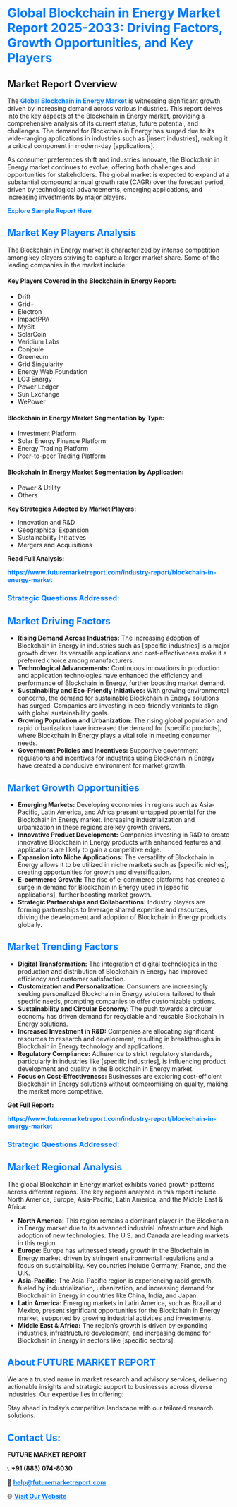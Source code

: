 <h1 style="color: #007BFF;">Global Blockchain in Energy Market Report 2025-2033: Driving Factors, Growth Opportunities, and Key Players</h1>

<section id="overview">
<h2>Market Report Overview</h2>
<p>The <a href="https://www.futuremarketreport.com/industry-report/blockchain-in-energy-market" style="color: #007BFF; text-decoration: none;"><strong>Global Blockchain in Energy Market</strong></a> is witnessing significant growth, driven by increasing demand across various industries. This report delves into the key aspects of the Blockchain in Energy market, providing a comprehensive analysis of its current status, future potential, and challenges. The demand for Blockchain in Energy has surged due to its wide-ranging applications in industries such as [insert industries], making it a critical component in modern-day [applications].</p>
<p>As consumer preferences shift and industries innovate, the Blockchain in Energy market continues to evolve, offering both challenges and opportunities for stakeholders. The global market is expected to expand at a substantial compound annual growth rate (CAGR) over the forecast period, driven by technological advancements, emerging applications, and increasing investments by major players.</p>
</section>

<section id="overview">
<p><a href="https://www.futuremarketreport.com/request-sample/reportId=46997" style="color: #007BFF; text-decoration: none;"><strong>Explore Sample Report Here</strong></a></p>
</section>

<section id="key-players">
<h2 style="color: #007BFF;">Market Key Players Analysis</h2>
<p>The Blockchain in Energy market is characterized by intense competition among key players striving to capture a larger market share. Some of the leading companies in the market include:</p>
<h4>Key Players Covered in the Blockchain in Energy Report:</h4>
<ul><li>Drift</li><li>Grid+</li><li>Electron</li><li>ImpactPPA</li><li>MyBit</li><li>SolarCoin</li><li>Veridium Labs</li><li>Conjoule</li><li>Greeneum</li><li>Grid Singularity</li><li>Energy Web Foundation</li><li>LO3 Energy</li><li>Power Ledger</li><li>Sun Exchange</li><li>WePower</li></ul>
<h4>Blockchain in Energy Market Segmentation by Type:</h4>
<ul><li>Investment Platform</li><li>Solar Energy Finance Platform</li><li>Energy Trading Platform</li><li>Peer-to-peer Trading Platform</li></ul>

<h4>Blockchain in Energy Market Segmentation by Application:</h4>
<ul><li>Power &amp; Utility</li><li>Others</li></ul>
<p><strong>Key Strategies Adopted by Market Players:</strong></p>
<ul>
<li>Innovation and R&D</li>
<li>Geographical Expansion</li>
<li>Sustainability Initiatives</li>
<li>Mergers and Acquisitions</li>
</ul>
</section>

<section>
<p><strong>Read Full Analysis: </strong></p><a href="https://www.futuremarketreport.com/industry-report/blockchain-in-energy-market" style="color: #007BFF; text-decoration: none;"><strong>https://www.futuremarketreport.com/industry-report/blockchain-in-energy-market</strong></a>
<h3 style="color: #007BFF;">Strategic Questions Addressed:</h3>
</section>

<section id="driving-factors">
<h2 style="color: #007BFF;">Market Driving Factors</h2>
<ul>
<li><strong>Rising Demand Across Industries:</strong> The increasing adoption of Blockchain in Energy in industries such as [specific industries] is a major growth driver. Its versatile applications and cost-effectiveness make it a preferred choice among manufacturers.</li>
<li><strong>Technological Advancements:</strong> Continuous innovations in production and application technologies have enhanced the efficiency and performance of Blockchain in Energy, further boosting market demand.</li>
<li><strong>Sustainability and Eco-Friendly Initiatives:</strong> With growing environmental concerns, the demand for sustainable Blockchain in Energy solutions has surged. Companies are investing in eco-friendly variants to align with global sustainability goals.</li>
<li><strong>Growing Population and Urbanization:</strong> The rising global population and rapid urbanization have increased the demand for [specific products], where Blockchain in Energy plays a vital role in meeting consumer needs.</li>
<li><strong>Government Policies and Incentives:</strong> Supportive government regulations and incentives for industries using Blockchain in Energy have created a conducive environment for market growth.</li>
</ul>
</section>

<section id="growth-opportunities">
<h2 style="color: #007BFF;">Market Growth Opportunities</h2>
<ul>
<li><strong>Emerging Markets:</strong> Developing economies in regions such as Asia-Pacific, Latin America, and Africa present untapped potential for the Blockchain in Energy market. Increasing industrialization and urbanization in these regions are key growth drivers.</li>
<li><strong>Innovative Product Development:</strong> Companies investing in R&D to create innovative Blockchain in Energy products with enhanced features and applications are likely to gain a competitive edge.</li>
<li><strong>Expansion into Niche Applications:</strong> The versatility of Blockchain in Energy allows it to be utilized in niche markets such as [specific niches], creating opportunities for growth and diversification.</li>
<li><strong>E-commerce Growth:</strong> The rise of e-commerce platforms has created a surge in demand for Blockchain in Energy used in [specific applications], further boosting market growth.</li>
<li><strong>Strategic Partnerships and Collaborations:</strong> Industry players are forming partnerships to leverage shared expertise and resources, driving the development and adoption of Blockchain in Energy products globally.</li>
</ul>
</section>

<section id="trending-factors">
<h2 style="color: #007BFF;">Market Trending Factors</h2>
<ul>
<li><strong>Digital Transformation:</strong> The integration of digital technologies in the production and distribution of Blockchain in Energy has improved efficiency and customer satisfaction.</li>
<li><strong>Customization and Personalization:</strong> Consumers are increasingly seeking personalized Blockchain in Energy solutions tailored to their specific needs, prompting companies to offer customizable options.</li>
<li><strong>Sustainability and Circular Economy:</strong> The push towards a circular economy has driven demand for recyclable and reusable Blockchain in Energy solutions.</li>
<li><strong>Increased Investment in R&D:</strong> Companies are allocating significant resources to research and development, resulting in breakthroughs in Blockchain in Energy technology and applications.</li>
<li><strong>Regulatory Compliance:</strong> Adherence to strict regulatory standards, particularly in industries like [specific industries], is influencing product development and quality in the Blockchain in Energy market.</li>
<li><strong>Focus on Cost-Effectiveness:</strong> Businesses are exploring cost-efficient Blockchain in Energy solutions without compromising on quality, making the market more competitive.</li>
</ul>
</section>

<section>
<p><strong>Get Full Report: </strong></p><a href="https://www.futuremarketreport.com/industry-report/blockchain-in-energy-market" style="color: #007BFF; text-decoration: none;"><strong>https://www.futuremarketreport.com/industry-report/blockchain-in-energy-market</strong></a>
<h3 style="color: #007BFF;">Strategic Questions Addressed:</h3>
</section>


<section id="regional-analysis">
<h2 style="color: #007BFF;">Market Regional Analysis</h2>
<p>The global Blockchain in Energy market exhibits varied growth patterns across different regions. The key regions analyzed in this report include North America, Europe, Asia-Pacific, Latin America, and the Middle East & Africa:</p>
<ul>
<li><strong>North America:</strong> This region remains a dominant player in the Blockchain in Energy market due to its advanced industrial infrastructure and high adoption of new technologies. The U.S. and Canada are leading markets in this region.</li>
<li><strong>Europe:</strong> Europe has witnessed steady growth in the Blockchain in Energy market, driven by stringent environmental regulations and a focus on sustainability. Key countries include Germany, France, and the U.K.</li>
<li><strong>Asia-Pacific:</strong> The Asia-Pacific region is experiencing rapid growth, fueled by industrialization, urbanization, and increasing demand for Blockchain in Energy in countries like China, India, and Japan.</li>
<li><strong>Latin America:</strong> Emerging markets in Latin America, such as Brazil and Mexico, present significant opportunities for the Blockchain in Energy market, supported by growing industrial activities and investments.</li>
<li><strong>Middle East & Africa:</strong> The region’s growth is driven by expanding industries, infrastructure development, and increasing demand for Blockchain in Energy in sectors like [specific sectors].</li>
</ul>
</section>

<footer>
<h2 style="color: #007BFF;">About FUTURE MARKET REPORT</h2>
<p>We are a trusted name in market research and advisory services, delivering actionable insights and strategic support to businesses across diverse industries. Our expertise lies in offering:</p>

<p>Stay ahead in today’s competitive landscape with our tailored research solutions.</p>

<h2 style="color: #007BFF;">Contact Us:</h2>
<p><strong>FUTURE MARKET REPORT</strong></p>
<p>📞 <strong>+91 (883) 074-8030</strong></p>
<p>📧 <strong><a href="mailto:help@futuremarketreport.com" style="color: #007BFF;">help@futuremarketreport.com</a></strong></p>
<p>🌐 <strong><a href="https://www.futuremarketreport.com/" style="color: #007BFF;">Visit Our Website</a></strong></p>
</footer>